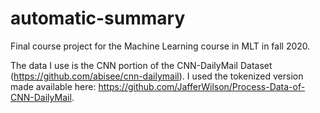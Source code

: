 # automatic-summary
Final course project for the Machine Learning course in MLT in fall 2020.

The data I use is the CNN portion of the CNN-DailyMail Dataset (https://github.com/abisee/cnn-dailymail). I used the tokenized version made available here: https://github.com/JafferWilson/Process-Data-of-CNN-DailyMail. 


